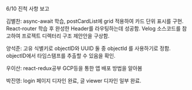 6/10 진척 사항 보고

김별찬: async-await 학습, postCardList에 grid 적용하여 카드 단위 표시를 구현. React-router 학습 후 완성한 Header를 라우팅하는데 성공함. Velog 소스코드를 참고하여 프로젝트 디렉터리 구조 제안안을 구상함.


양석준: 
고유 식별키로 objectID와 UUID 둘 중 objectId 를 사용하기로 정함.
objectID에서 타임스탬프를 추출할 수 있음을 확인.

우이산:
react-redux공부
GCP등을 통한 앱 배포 방법을 알아봄

 
박진영: login 페이지 디자인 완료, 글 viewer 디자인 일부 완료.

